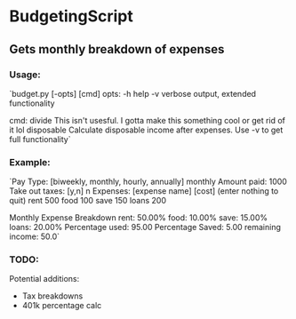 # BudgetingScript
## Gets monthly breakdown of expenses

### Usage:
`budget.py [-opts] [cmd]
opts:
  -h    help
  -v    verbose output, extended functionality
 
cmd:
  divide        This isn't usesful. I gotta make this something cool or get rid of it lol
  disposable    Calculate disposable income after expenses. Use -v to get full functionality`
  
### Example:
`Pay Type: [biweekly, monthly, hourly, annually]
monthly
Amount paid: 1000
Take out taxes: [y,n]
n
Expenses: [expense name] [cost] (enter nothing to quit)
rent 500
food 100
save 150
loans 200

Monthly Expense Breakdown
rent: 50.00%
food: 10.00%
save: 15.00%
loans: 20.00%
Percentage used: 95.00   Percentage Saved: 5.00
remaining income: 50.0`

### TODO:
  Potential additions:
   - Tax breakdowns
   - 401k percentage calc
